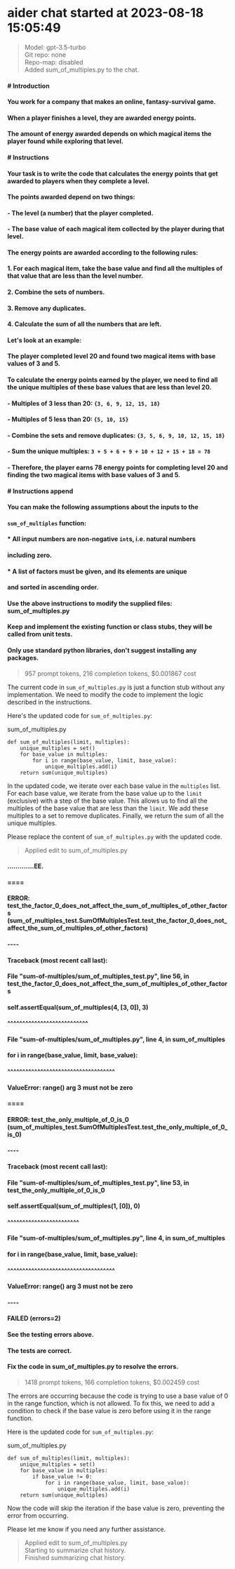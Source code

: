 
# aider chat started at 2023-08-18 15:05:49

> Model: gpt-3.5-turbo  
> Git repo: none  
> Repo-map: disabled  
> Added sum_of_multiples.py to the chat.  

#### # Introduction  
####   
#### You work for a company that makes an online, fantasy-survival game.  
####   
#### When a player finishes a level, they are awarded energy points.  
#### The amount of energy awarded depends on which magical items the player found while exploring that level.  
#### # Instructions  
####   
#### Your task is to write the code that calculates the energy points that get awarded to players when they complete a level.  
####   
#### The points awarded depend on two things:  
####   
#### - The level (a number) that the player completed.  
#### - The base value of each magical item collected by the player during that level.  
####   
#### The energy points are awarded according to the following rules:  
####   
#### 1. For each magical item, take the base value and find all the multiples of that value that are less than the level number.  
#### 2. Combine the sets of numbers.  
#### 3. Remove any duplicates.  
#### 4. Calculate the sum of all the numbers that are left.  
####   
#### Let's look at an example:  
####   
#### **The player completed level 20 and found two magical items with base values of 3 and 5.**  
####   
#### To calculate the energy points earned by the player, we need to find all the unique multiples of these base values that are less than level 20.  
####   
#### - Multiples of 3 less than 20: `{3, 6, 9, 12, 15, 18}`  
#### - Multiples of 5 less than 20: `{5, 10, 15}`  
#### - Combine the sets and remove duplicates: `{3, 5, 6, 9, 10, 12, 15, 18}`  
#### - Sum the unique multiples: `3 + 5 + 6 + 9 + 10 + 12 + 15 + 18 = 78`  
#### - Therefore, the player earns **78** energy points for completing level 20 and finding the two magical items with base values of 3 and 5.  
#### # Instructions append  
####   
#### You can make the following assumptions about the inputs to the  
#### `sum_of_multiples` function:  
#### * All input numbers are non-negative `int`s, i.e. natural numbers  
#### including zero.  
#### * A list of factors must be given, and its elements are unique  
#### and sorted in ascending order.  
#### ####  
####   
#### Use the above instructions to modify the supplied files: sum_of_multiples.py  
#### Keep and implement the existing function or class stubs, they will be called from unit tests.  
#### Only use standard python libraries, don't suggest installing any packages.  
> 957 prompt tokens, 216 completion tokens, $0.001867 cost  

The current code in `sum_of_multiples.py` is just a function stub without any implementation. We need to modify the code to implement the logic described in the instructions.

Here's the updated code for `sum_of_multiples.py`:

sum_of_multiples.py
```
def sum_of_multiples(limit, multiples):
    unique_multiples = set()
    for base_value in multiples:
        for i in range(base_value, limit, base_value):
            unique_multiples.add(i)
    return sum(unique_multiples)
```

In the updated code, we iterate over each base value in the `multiples` list. For each base value, we iterate from the base value up to the `limit` (exclusive) with a step of the base value. This allows us to find all the multiples of the base value that are less than the `limit`. We add these multiples to a set to remove duplicates. Finally, we return the sum of all the unique multiples.

Please replace the content of `sum_of_multiples.py` with the updated code.

> Applied edit to sum_of_multiples.py  

#### .............EE.  
#### ====  
#### ERROR: test_the_factor_0_does_not_affect_the_sum_of_multiples_of_other_factors (sum_of_multiples_test.SumOfMultiplesTest.test_the_factor_0_does_not_affect_the_sum_of_multiples_of_other_factors)  
#### ----  
#### Traceback (most recent call last):  
####   File "sum-of-multiples/sum_of_multiples_test.py", line 56, in test_the_factor_0_does_not_affect_the_sum_of_multiples_of_other_factors  
####     self.assertEqual(sum_of_multiples(4, [3, 0]), 3)  
####                      ^^^^^^^^^^^^^^^^^^^^^^^^^^^  
####   File "sum-of-multiples/sum_of_multiples.py", line 4, in sum_of_multiples  
####     for i in range(base_value, limit, base_value):  
####              ^^^^^^^^^^^^^^^^^^^^^^^^^^^^^^^^^^^^  
#### ValueError: range() arg 3 must not be zero  
####   
#### ====  
#### ERROR: test_the_only_multiple_of_0_is_0 (sum_of_multiples_test.SumOfMultiplesTest.test_the_only_multiple_of_0_is_0)  
#### ----  
#### Traceback (most recent call last):  
####   File "sum-of-multiples/sum_of_multiples_test.py", line 53, in test_the_only_multiple_of_0_is_0  
####     self.assertEqual(sum_of_multiples(1, [0]), 0)  
####                      ^^^^^^^^^^^^^^^^^^^^^^^^  
####   File "sum-of-multiples/sum_of_multiples.py", line 4, in sum_of_multiples  
####     for i in range(base_value, limit, base_value):  
####              ^^^^^^^^^^^^^^^^^^^^^^^^^^^^^^^^^^^^  
#### ValueError: range() arg 3 must not be zero  
####   
#### ----  
####   
####   
#### FAILED (errors=2)  
#### ####  
####   
#### See the testing errors above.  
#### The tests are correct.  
#### Fix the code in sum_of_multiples.py to resolve the errors.  
> 1418 prompt tokens, 166 completion tokens, $0.002459 cost  

The errors are occurring because the code is trying to use a base value of 0 in the range function, which is not allowed. To fix this, we need to add a condition to check if the base value is zero before using it in the range function.

Here is the updated code for `sum_of_multiples.py`:

sum_of_multiples.py
```
def sum_of_multiples(limit, multiples):
    unique_multiples = set()
    for base_value in multiples:
        if base_value != 0:
            for i in range(base_value, limit, base_value):
                unique_multiples.add(i)
    return sum(unique_multiples)
```

Now the code will skip the iteration if the base value is zero, preventing the error from occurring.

Please let me know if you need any further assistance.

> Applied edit to sum_of_multiples.py  
> Starting to summarize chat history.  
> Finished summarizing chat history.  
